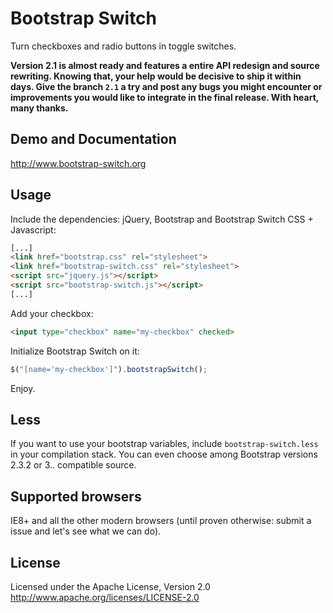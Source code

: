 Bootstrap Switch
================

Turn checkboxes and radio buttons in toggle switches.

**Version 2.1 is almost ready and features a entire API redesign and source rewriting. Knowing that, your help would be decisive to ship it within days. Give the branch `2.1` a try and post any bugs you might encounter or improvements you would like to integrate in the final release.
With heart, many thanks.**

Demo and Documentation
----------------------
http://www.bootstrap-switch.org

Usage
-----

Include the dependencies: jQuery, Bootstrap and Bootstrap Switch CSS + Javascript:

``` html
[...]
<link href="bootstrap.css" rel="stylesheet">
<link href="bootstrap-switch.css" rel="stylesheet">
<script src="jquery.js"></script>
<script src="bootstrap-switch.js"></script>
[...]
```

Add your checkbox:

```html
<input type="checkbox" name="my-checkbox" checked>
```

Initialize Bootstrap Switch on it:

```javascript
$("[name='my-checkbox']").bootstrapSwitch();
```

Enjoy.

Less
----
If you want to use your bootstrap variables, include `bootstrap-switch.less` in your compilation stack. You can even choose among Bootstrap versions 2.3.2 or 3.*.* compatible source.

Supported browsers
------------------
IE8+ and all the other modern browsers (until proven otherwise: submit a issue and let's see what we can do).

License
-------
Licensed under the Apache License, Version 2.0
http://www.apache.org/licenses/LICENSE-2.0
